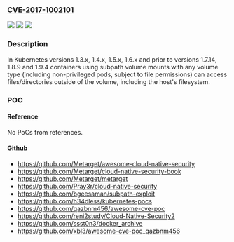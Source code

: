 ### [CVE-2017-1002101](https://cve.mitre.org/cgi-bin/cvename.cgi?name=CVE-2017-1002101)
![](https://img.shields.io/static/v1?label=Product&message=Kubernetes&color=blue)
![](https://img.shields.io/static/v1?label=Version&message=%3D%20v1.3.x%20&color=brighgreen)
![](https://img.shields.io/static/v1?label=Vulnerability&message=handled%20symbolic%20links%20insecurely&color=brighgreen)

### Description

In Kubernetes versions 1.3.x, 1.4.x, 1.5.x, 1.6.x and prior to versions 1.7.14, 1.8.9 and 1.9.4 containers using subpath volume mounts with any volume type (including non-privileged pods, subject to file permissions) can access files/directories outside of the volume, including the host's filesystem.

### POC

#### Reference
No PoCs from references.

#### Github
- https://github.com/Metarget/awesome-cloud-native-security
- https://github.com/Metarget/cloud-native-security-book
- https://github.com/Metarget/metarget
- https://github.com/Pray3r/cloud-native-security
- https://github.com/bgeesaman/subpath-exploit
- https://github.com/h34dless/kubernetes-pocs
- https://github.com/qazbnm456/awesome-cve-poc
- https://github.com/reni2study/Cloud-Native-Security2
- https://github.com/ssst0n3/docker_archive
- https://github.com/xbl3/awesome-cve-poc_qazbnm456

